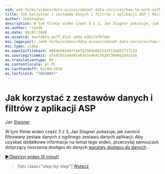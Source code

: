 ```yaml
---
uid: web-forms/videos/data-access/adonet-data-services/how-to-work-with-datasets-and-filters-from-an-asp-application
title: Jak korzystać z zestawów danych i filtrów z aplikacji ASP | Microsoft Docs
author: JoeStagner
description: W tym filmie wideo część 3 z 3, Jan Stagner pokazuje, jak zwrócić filtrowany zestaw danych z ogólnego zestawu danych aplikacji. Aby uzyskać dodatkowe informacje AB...
ms.author: riande
ms.date: 08/07/2008
ms.assetid: 4ea744fa-ee7f-45a5-a0de-e3b17af67d8c
msc.legacyurl: /web-forms/videos/data-access/adonet-data-services/how-to-work-with-datasets-and-filters-from-an-asp-application
msc.type: video
ms.openlocfilehash: 0884e561d4ff49f62503e662243f13ad52717c24
ms.sourcegitcommit: e7e91932a6e91a63e2e46417626f39d6b244a3ab
ms.translationtype: MT
ms.contentlocale: pl-PL
ms.lasthandoff: 03/06/2020
ms.locfileid: "78640057"
---
```

# <a name="how-to-work-with-datasets-and-filters-from-an-asp-application"></a>Jak korzystać z zestawów danych i filtrów z aplikacji ASP

Jan [Stagner](https://github.com/JoeStagner)

W tym filmie wideo część 3 z 3, Jan Stagner pokazuje, jak zwrócić filtrowany zestaw danych z ogólnego zestawu danych aplikacji. Aby uzyskać dodatkowe informacje na temat tego wideo, przeczytaj samouczek dotyczący tworzenia dostępu do danych [warstwy dostępu do danych](../../../overview/data-access/introduction/creating-a-data-access-layer-vb.md) .

[&#9654;Obejrzyj wideo (6 minut)](https://channel9.msdn.com/Blogs/ASP-NET-Site-Videos/how-to-work-with-datasets-and-filters-from-an-asp-application)

> [!div class="step-by-step"]
> [Wstecz](how-to-manually-bind-a-dataset-to-a-datagrid.md)
